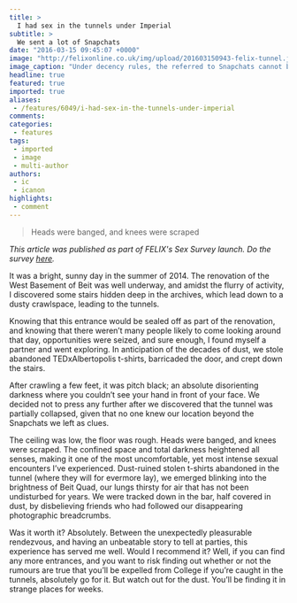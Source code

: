 ```yaml
---
title: >
  I had sex in the tunnels under Imperial
subtitle: >
  We sent a lot of Snapchats
date: "2016-03-15 09:45:07 +0000"
image: "http://felixonline.co.uk/img/upload/201603150943-felix-tunnel.jpg"
image_caption: "Under decency rules, the referred to Snapchats cannot be shown here."
headline: true
featured: true
imported: true
aliases:
 - /features/6049/i-had-sex-in-the-tunnels-under-imperial
comments:
categories:
 - features
tags:
 - imported
 - image
 - multi-author
authors:
 - ic
 - icanon
highlights:
 - comment
---
```


> Heads were banged, and knees were scraped

_This article was published as part of FELIX's Sex Survey launch. Do the survey [here](http://felixonline.co.uk/go/sexsurvey)._

It was a bright, sunny day in the summer of 2014. The renovation of the West Basement of Beit was well underway, and amidst the flurry of activity, I discovered some stairs hidden deep in the archives, which lead down to a dusty crawlspace, leading to the tunnels.

Knowing that this entrance would be sealed off as part of the renovation, and knowing that there weren’t many people likely to come looking around that day, opportunities were seized, and sure enough, I found myself a partner and went exploring. In anticipation of the decades of dust, we stole abandoned TEDxAlbertopolis t-shirts, barricaded the door, and crept down the stairs.

After crawling a few feet, it was pitch black; an absolute disorienting darkness where you couldn’t see your hand in front of your face. We decided not to press any further after we discovered that the tunnel was partially collapsed, given that no one knew our location beyond the Snapchats we left as clues.

The ceiling was low, the floor was rough. Heads were banged, and knees were scraped. The confined space and total darkness heightened all senses, making it one of the most uncomfortable, yet most intense sexual encounters I’ve experienced.
Dust-ruined stolen t-shirts abandoned in the tunnel (where they will for evermore lay), we emerged blinking into the brightness of Beit Quad, our lungs thirsty for air that has not been undisturbed for years. We were tracked down in the bar, half covered in dust, by disbelieving friends who had followed our disappearing photographic breadcrumbs.

Was it worth it? Absolutely. Between the unexpectedly pleasurable rendezvous, and having an unbeatable story to tell at parties, this experience has served me well. Would I recommend it? Well, if you can find any more entrances, and you want to risk finding out whether or not the rumours are true that you’ll be expelled from College if you’re caught in the tunnels, absolutely go for it. But watch out for the dust. You’ll be finding it in strange places for weeks.
